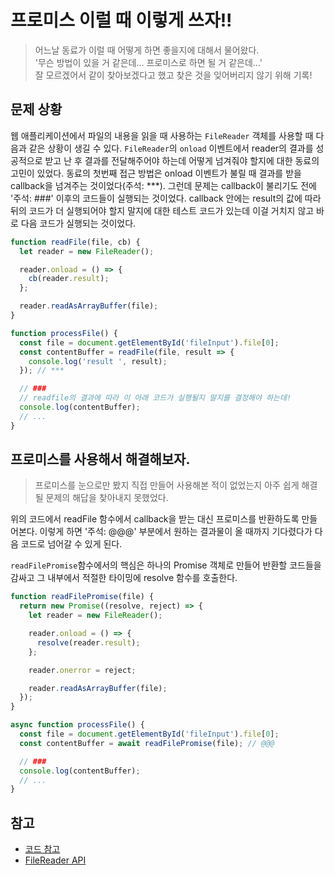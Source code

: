 # 프로미스 이럴 때 이렇게 쓰자!!

> 어느날 동료가 이럴 때 어떻게 하면 좋을지에 대해서 물어왔다.<br>
> '무슨 방법이 있을 거 같은데... 프로미스로 하면 될 거 같은데...'<br>
> 잘 모르겠어서 같이 찾아보겠다고 했고 찾은 것을 잊어버리지 않기 위해 기록!

## 문제 상황

웹 애플리케이션에서 파일의 내용을 읽을 때 사용하는 `FileReader` 객체를 사용할 때 다음과 같은 상황이 생길 수 있다.
`FileReader`의 `onload` 이벤트에서 reader의 결과를 성공적으로 받고 난 후 결과를 전달해주어야 하는데 어떻게 넘겨줘야 할지에 대한 동료의 고민이 있었다. 동료의 첫번째 접근 방법은 onload 이벤트가 불릴 때 결과를 받을 callback을 넘겨주는 것이었다(주석: \*\*\*). 그런데 문제는 callback이 불리기도 전에 '주석: ###' 이후의 코드들이 실행되는 것이었다. callback 안에는 result의 값에 따라 뒤의 코드가 더 실행되어야 할지 말지에 대한 테스트 코드가 있는데 이걸 거치지 않고 바로 다음 코드가 실행되는 것이었다.

```js
function readFile(file, cb) {
  let reader = new FileReader();

  reader.onload = () => {
    cb(reader.result);
  };

  reader.readAsArrayBuffer(file);
}

function processFile() {
  const file = document.getElementById('fileInput').file[0];
  const contentBuffer = readFile(file, result => {
    console.log('result ', result);
  }); // ***

  // ###
  // readfile의 결과에 따라 이 아래 코드가 실행될지 말지를 결정해야 하는데!
  console.log(contentBuffer);
  // ...
}
```

## 프로미스를 사용해서 해결해보자.

> 프로미스를 눈으로만 봤지 직접 만들어 사용해본 적이 없었는지 아주 쉽게 해결될 문제의 해답을 찾아내지 못했었다.

위의 코드에서 readFile 함수에서 callback을 받는 대신 프로미스를 반환하도록 만들어본다.
이렇게 하면 '주석: @@@' 부분에서 원하는 결과물이 올 때까지 기다렸다가 다음 코드로 넘어갈 수 있게 된다.

`readFilePromise`함수에서의 핵심은 하나의 Promise 객체로 만들어 반환할 코드들을 감싸고 그 내부에서 적절한 타이밍에 resolve 함수를 호출한다.

```js
function readFilePromise(file) {
  return new Promise((resolve, reject) => {
    let reader = new FileReader();

    reader.onload = () => {
      resolve(reader.result);
    };

    reader.onerror = reject;

    reader.readAsArrayBuffer(file);
  });
}

async function processFile() {
  const file = document.getElementById('fileInput').file[0];
  const contentBuffer = await readFilePromise(file); // @@@

  // ###
  console.log(contentBuffer);
  // ...
}
```

## 참고

- [코드 참고](https://simon-schraeder.de/posts/filereader-async/)
- [FileReader API](https://developer.mozilla.org/ko/docs/Web/API/FileReader)
